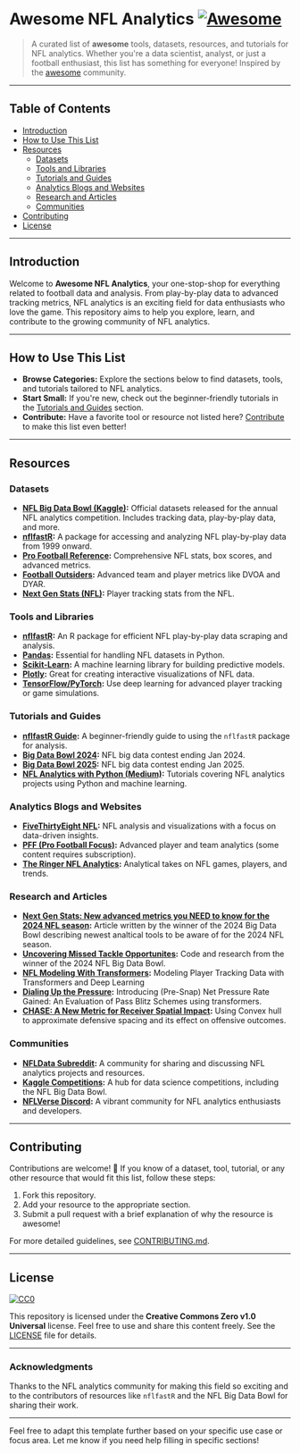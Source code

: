 # Awesome NFL Analytics [![Awesome](https://awesome.re/badge.svg)](https://awesome.re)

> A curated list of **awesome** tools, datasets, resources, and tutorials for NFL analytics. Whether you're a data scientist, analyst, or just a football enthusiast, this list has something for everyone! Inspired by the [awesome](https://awesome.re) community.

---

## Table of Contents

- [Introduction](#introduction)
- [How to Use This List](#how-to-use-this-list)
- [Resources](#resources)
  - [Datasets](#datasets)
  - [Tools and Libraries](#tools-and-libraries)
  - [Tutorials and Guides](#tutorials-and-guides)
  - [Analytics Blogs and Websites](#analytics-blogs-and-websites)
  - [Research and Articles](#research-and-articles)
  - [Communities](#communities)
- [Contributing](#contributing)
- [License](#license)

---

## Introduction

Welcome to **Awesome NFL Analytics**, your one-stop-shop for everything related to football data and analysis. From play-by-play data to advanced tracking metrics, NFL analytics is an exciting field for data enthusiasts who love the game. This repository aims to help you explore, learn, and contribute to the growing community of NFL analytics.

---

## How to Use This List

- **Browse Categories:** Explore the sections below to find datasets, tools, and tutorials tailored to NFL analytics.
- **Start Small:** If you're new, check out the beginner-friendly tutorials in the [Tutorials and Guides](#tutorials-and-guides) section.
- **Contribute:** Have a favorite tool or resource not listed here? [Contribute](#contributing) to make this list even better!

---

## Resources

### Datasets

- **[NFL Big Data Bowl (Kaggle)](https://www.kaggle.com/c/nfl-big-data-bowl-2022):** Official datasets released for the annual NFL analytics competition. Includes tracking data, play-by-play data, and more.
- **[nflfastR](https://github.com/nflverse/nflfastR):** A package for accessing and analyzing NFL play-by-play data from 1999 onward.
- **[Pro Football Reference](https://www.pro-football-reference.com/):** Comprehensive NFL stats, box scores, and advanced metrics.
- **[Football Outsiders](https://www.footballoutsiders.com/):** Advanced team and player metrics like DVOA and DYAR.
- **[Next Gen Stats (NFL)](https://nextgenstats.nfl.com/):** Player tracking stats from the NFL.

### Tools and Libraries

- **[nflfastR](https://github.com/nflverse/nflfastR):** An R package for efficient NFL play-by-play data scraping and analysis.
- **[Pandas](https://pandas.pydata.org/):** Essential for handling NFL datasets in Python.
- **[Scikit-Learn](https://scikit-learn.org/stable/):** A machine learning library for building predictive models.
- **[Plotly](https://plotly.com/):** Great for creating interactive visualizations of NFL data.
- **[TensorFlow/PyTorch](https://pytorch.org/):** Use deep learning for advanced player tracking or game simulations.

### Tutorials and Guides

- **[nflfastR Guide](https://www.nflfastr.com/articles/nflfastR.html):** A beginner-friendly guide to using the `nflfastR` package for analysis.
- **[Big Data Bowl 2024](https://www.kaggle.com/competitions/nfl-big-data-bowl-2024):** NFL big data contest ending Jan 2024.
- **[Big Data Bowl 2025](https://www.kaggle.com/competitions/nfl-big-data-bowl-2025):** NFL big data contest ending Jan 2025.
- **[NFL Analytics with Python (Medium)](https://medium.com/):** Tutorials covering NFL analytics projects using Python and machine learning.

### Analytics Blogs and Websites

- **[FiveThirtyEight NFL](https://fivethirtyeight.com/tag/nfl/):** NFL analysis and visualizations with a focus on data-driven insights.
- **[PFF (Pro Football Focus)](https://www.pff.com/):** Advanced player and team analytics (some content requires subscription).
- **[The Ringer NFL Analytics](https://www.theringer.com/nfl):** Analytical takes on NFL games, players, and trends.

### Research and Articles
- **[Next Gen Stats: New advanced metrics you NEED to know for the 2024 NFL season](https://www.nfl.com/news/next-gen-stats-new-advanced-metrics-you-need-to-know-for-the-2024-nfl-season):** Article written by the winner of the 2024 Big Data Bowl describing newest analtical tools to be aware of for the 2024 NFL season.
- **[Uncovering Missed Tackle Opportunites](https://www.kaggle.com/code/matthewpchang/uncovering-missed-tackle-opportunities/):** Code and research from the winner of the 2024 NFL Big Data Bowl.
- **[NFL Modeling With Transformers](https://www.kaggle.com/code/pvabish/modeling-with-transformers-by-sumersports/notebook):** Modeling Player Tracking Data with Transformers and Deep Learning
- **[Dialing Up the Pressure](https://www.kaggle.com/code/andrewakers9/dialing-up-the-pressure):** Introducing (Pre-Snap) Net Pressure Rate Gained: An Evaluation of Pass Blitz Schemes using transformers.
- **[CHASE: A New Metric for Receiver Spatial Impact]([https://www.kaggle.com/code/andrewakers9/dialing-up-the-pressure](https://www.kaggle.com/code/lauerjames/chase-a-new-metric-for-receiver-spatial-impact)):** Using Convex hull to approximate defensive spacing and its effect on offensive outcomes.


### Communities

- **[NFLData Subreddit](https://www.reddit.com/r/NFLData/):** A community for sharing and discussing NFL analytics projects and resources.
- **[Kaggle Competitions](https://www.kaggle.com/):** A hub for data science competitions, including the NFL Big Data Bowl.
- **[NFLVerse Discord](https://discord.gg/nflverse):** A vibrant community for NFL analytics enthusiasts and developers.

---

## Contributing

Contributions are welcome! 🎉 If you know of a dataset, tool, tutorial, or any other resource that would fit this list, follow these steps:

1. Fork this repository.
2. Add your resource to the appropriate section.
3. Submit a pull request with a brief explanation of why the resource is awesome!

For more detailed guidelines, see [CONTRIBUTING.md](CONTRIBUTING.md).

---

## License

[![CC0](https://licensebuttons.net/p/zero/1.0/88x31.png)](http://creativecommons.org/publicdomain/zero/1.0/)

This repository is licensed under the **Creative Commons Zero v1.0 Universal** license. Feel free to use and share this content freely. See the [LICENSE](LICENSE) file for details.

---

### Acknowledgments

Thanks to the NFL analytics community for making this field so exciting and to the contributors of resources like `nflfastR` and the NFL Big Data Bowl for sharing their work.

---

Feel free to adapt this template further based on your specific use case or focus area. Let me know if you need help filling in specific sections!
